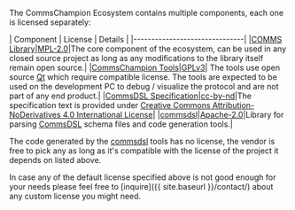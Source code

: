The CommsChampion Ecosystem contains multiple components, each one is licensed separately:

| Component | License | Details |
|-------------------------------|
|[COMMS Library](https://github.com/commschamp/commscomms)|[MPL-2.0](http://mozilla.org/MPL/2.0/)|The core component of the ecosystem, can be used in any closed source project as long as any modifications to the library itself remain open source.|
|[CommsChampion Tools](https://github.com/commschamp/cc_tools_qt)|[GPLv3](https://www.gnu.org/licenses/gpl-3.0.en.html)| The tools use open source [Qt](https://www.qt.io/) which require compatible license. The tools are expected to be used on the development PC to debug / visualize the protocol and are not part of any end product.|
|[CommsDSL Specification](https://github.com/commschamp/CommsDSL-Specification)|[cc-by-nd](https://creativecommons.org/licenses/by-nd/4.0/)|The  specification text is provided under [Creative Commons Attribution-NoDerivatives 4.0 International License](https://creativecommons.org/licenses/by-nd/4.0/)|
|[commsdsl](https://github.com/commschamp/commsdsl)|[Apache-2.0](http://www.apache.org/licenses/LICENSE-2.0)|Library for parsing [CommsDSL](https://github.com/commschamp/CommsDSL-Specification) schema files and code generation tools.|



The code generated by the [commsdsl](https://github.com/commschamp/commsdsl) tools has no license, the vendor is free to pick any as long as it's compatible with the license of the project it depends on listed above.

In case any of the default license specified above is not good enough for your needs please feel free to
[inquire]({{ site.baseurl }}/contact/) about any custom license you might need.


